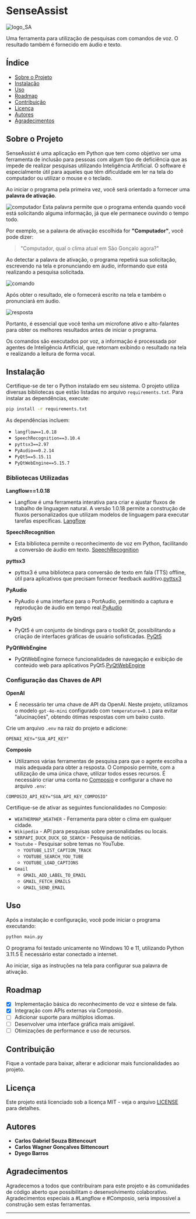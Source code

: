 # SenseAssist

![logo_SA](https://github.com/user-attachments/assets/f5d3d141-fc6b-443a-8272-772e01e138fa)

Uma ferramenta para utilização de pesquisas com comandos de voz. O resultado também é fornecido em áudio e texto.

## Índice

- [Sobre o Projeto](#sobre-o-projeto)
- [Instalação](#instalação)
- [Uso](#uso)
- [Roadmap](#roadmap)
- [Contribuição](#contribuição)
- [Licença](#licença)
- [Autores](#autores)
- [Agradecimentos](#agradecimentos)

## Sobre o Projeto

SenseAssist é uma aplicação em Python que tem como objetivo ser uma ferramenta de inclusão para pessoas com algum tipo de deficiência que as impede de realizar pesquisas utilizando Inteligência Artificial. O software é especialmente útil para aqueles que têm dificuldade em ler na tela do computador ou utilizar o mouse e o teclado.

Ao iniciar o programa pela primeira vez, você será orientado a fornecer uma **palavra de ativação**.

![computador](https://github.com/user-attachments/assets/1e42de8a-641f-4ea6-887d-9dbe182c6b95)
Esta palavra permite que o programa entenda quando você está solicitando alguma informação, já que ele permanece ouvindo o tempo todo. 

Por exemplo, se a palavra de ativação escolhida for **"Computador"**, você pode dizer:

> "Computador, qual o clima atual em São Gonçalo agora?"

Ao detectar a palavra de ativação, o programa repetirá sua solicitação, escrevendo na tela e pronunciando em áudio, informando que está realizando a pesquisa solicitada. 

![comando](https://github.com/user-attachments/assets/960c8e1d-b13d-402d-92c9-015c4c12a34f)

Após obter o resultado, ele o fornecerá escrito na tela e também o pronunciará em áudio. 

![resposta](https://github.com/user-attachments/assets/77df0261-c14a-4c47-8153-711aae876560)

Portanto, é essencial que você tenha um microfone ativo e alto-falantes para obter os melhores resultados antes de iniciar o programa.

Os comandos são executados por voz, a informação é processada por agentes de Inteligência Artificial, que retornam exibindo o resultado na tela e realizando a leitura de forma vocal.

## Instalação

Certifique-se de ter o Python instalado em seu sistema. O projeto utiliza diversas bibliotecas que estão listadas no arquivo `requirements.txt`. Para instalar as dependências, execute:

```bash
pip install -r requirements.txt
```

As dependências incluem:

- `langflow==1.0.18`
- `SpeechRecognition==3.10.4`
- `pyttsx3==2.97`
- `PyAudio==0.2.14`
- `PyQt5==5.15.11`
- `PyQtWebEngine==5.15.7`

### Bibliotecas Utilizadas

**Langflow==1.0.18**
 - Langflow é uma ferramenta interativa para criar e ajustar fluxos de trabalho de linguagem natural. A versão 1.0.18 permite a construção de fluxos personalizados que utilizam modelos de linguagem para executar tarefas específicas. [Langflow](https://www.langflow.org/)

**SpeechRecognition**
 - Esta biblioteca permite o reconhecimento de voz em Python, facilitando a conversão de áudio em texto. [SpeechRecognition](https://pypi.org/project/SpeechRecognition/)

**pyttsx3**
 - pyttsx3 é uma biblioteca para conversão de texto em fala (TTS) offline, útil para aplicativos que precisam fornecer feedback auditivo.[pyttsx3](https://github.com/nateshmbhat/pyttsx3)

**PyAudio**
 - PyAudio é uma interface para o PortAudio, permitindo a captura e reprodução de áudio em tempo real.[PyAudio](https://people.csail.mit.edu/hubert/pyaudio/)

**PyQt5**
 - PyQt5 é um conjunto de bindings para o toolkit Qt, possibilitando a criação de interfaces gráficas de usuário sofisticadas. [PyQt5](https://www.riverbankcomputing.com/static/Docs/PyQt5/)

**PyQtWebEngine**
 - PyQtWebEngine fornece funcionalidades de navegação e exibição de conteúdo web para aplicativos PyQt5.[PyQtWebEngine](https://pypi.org/project/PyQtWebEngine/)

### Configuração das Chaves de API

**OpenAI**
 - É necessário ter uma chave de API da OpenAI. Neste projeto, utilizamos o modelo `gpt-4o-mini` configurado com `temperature=0.1` para evitar "alucinações", obtendo ótimas respostas com um baixo custo.

Crie um arquivo `.env` na raiz do projeto e adicione:

```env
OPENAI_KEY="SUA_API_KEY"
```

**Composio**
 - Utilizamos várias ferramentas de pesquisa para que o agente escolha a mais adequada para obter a resposta. O Composio permite, com a utilização de uma única chave, utilizar todos esses recursos. É necessário criar uma conta no [Composio](https://app.composio.dev/) e configurar a chave no arquivo `.env`:

```env
COMPOSIO_API_KEY="SUA_API_KEY_COMPOSIO"
```

Certifique-se de ativar as seguintes funcionalidades no Composio:

- `WEATHERMAP_WEATHER` - Ferramenta para obter o clima em qualquer cidade.
- `Wikipedia` - API para pesquisas sobre personalidades ou locais.
- `SERPAPI_DUCK_DUCK_GO_SEARCH` - Pesquisa de notícias.
- `Youtube` - Pesquisar sobre temas no YouTube.
  - `YOUTUBE_LIST_CAPTION_TRACK`
  - `YOUTUBE_SEARCH_YOU_TUBE`
  - `YOUTUBE_LOAD_CAPTIONS`
- `Gmail`
  - `GMAIL_ADD_LABEL_TO_EMAIL`
  - `GMAIL_FETCH_EMAILS`
  - `GMAIL_SEND_EMAIL`

## Uso

Após a instalação e configuração, você pode iniciar o programa executando:

```bash
python main.py
```
O programa foi testado unicamente no Windows 10 e 11, utilizando Python 3.11.5
É necessário estar conectado a internet.


Ao iniciar, siga as instruções na tela para configurar sua palavra de ativação.

## Roadmap

- [x] Implementação básica do reconhecimento de voz e síntese de fala.
- [x] Integração com APIs externas via Composio.
- [ ] Adicionar suporte para múltiplos idiomas.
- [ ] Desenvolver uma interface gráfica mais amigável.
- [ ] Otimizações de performance e uso de recursos.

## Contribuição

Fique a vontade para baixar, alterar e adicionar mais funcionalidades ao projeto.

## Licença

Este projeto está licenciado sob a licença MIT - veja o arquivo [LICENSE](LICENSE) para detalhes.

## Autores

- **Carlos Gabriel Souza Bittencourt**
- **Carlos Wagner Gonçalves Bittencourt**
- **Dyego Barros**

## Agradecimentos

Agradecemos a todos que contribuíram para este projeto e às comunidades de código aberto que possibilitam o desenvolvimento colaborativo. 
Agradecimentos especiais a #Langflow e #Composio, seria impossível a construção sem estas ferramentas.

---


